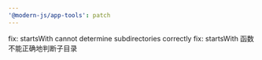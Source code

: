 ```yaml
---
'@modern-js/app-tools': patch
---
```


fix: startsWith cannot determine subdirectories correctly
fix: startsWith 函数不能正确地判断子目录
